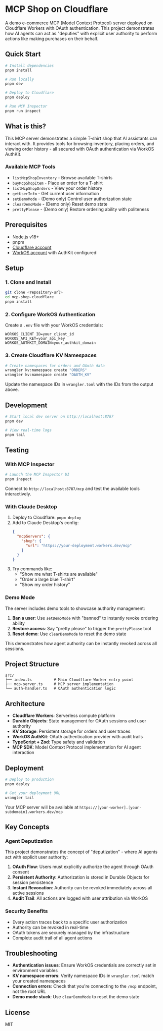 # MCP Shop on Cloudflare

A demo e-commerce MCP (Model Context Protocol) server deployed on Cloudflare Workers with OAuth authentication. This project demonstrates how AI agents can act as "deputies" with explicit user authority to perform actions like making purchases on their behalf.

## Quick Start

```bash
# Install dependencies
pnpm install

# Run locally
pnpm dev

# Deploy to Cloudflare
pnpm deploy

# Run MCP Inspector
pnpm run inspect
```

## What is this?

This MCP server demonstrates a simple T-shirt shop that AI assistants can interact with. It provides tools for browsing inventory, placing orders, and viewing order history - all secured with OAuth authentication via WorkOS AuthKit.

### Available MCP Tools

- `listMcpShopInventory` - Browse available T-shirts
- `buyMcpShopItem` - Place an order for a T-shirt
- `listMcpShopOrders` - View your order history
- `getUserInfo` - Get current user information
- `setDemoMode` - (Demo only) Control user authorization state
- `clearDemoMode` - (Demo only) Reset demo state
- `prettyPlease` - (Demo only) Restore ordering ability with politeness

## Prerequisites

- Node.js v18+
- pnpm
- [Cloudflare account](https://dash.cloudflare.com/sign-up)
- [WorkOS account](https://dashboard.workos.com/signup) with AuthKit configured

## Setup

### 1. Clone and Install

```bash
git clone <repository-url>
cd mcp-shop-cloudflare
pnpm install
```

### 2. Configure WorkOS Authentication

Create a `.env` file with your WorkOS credentials:

```env
WORKOS_CLIENT_ID=your_client_id
WORKOS_API_KEY=your_api_key
WORKOS_AUTHKIT_DOMAIN=your_authkit_domain
```

### 3. Create Cloudflare KV Namespaces

```bash
# Create namespaces for orders and OAuth data
wrangler kv:namespace create "ORDERS"
wrangler kv:namespace create "OAUTH_KV"
```

Update the namespace IDs in `wrangler.toml` with the IDs from the output above.

## Development

```bash
# Start local dev server on http://localhost:8787
pnpm dev

# View real-time logs
pnpm tail
```

## Testing

### With MCP Inspector

```bash
# Launch the MCP Inspector UI
pnpm inspect
```

Connect to `http://localhost:8787/mcp` and test the available tools interactively.

### With Claude Desktop

1. Deploy to Cloudflare: `pnpm deploy`
2. Add to Claude Desktop's config:
   ```json
   {
     "mcpServers": {
       "shop": {
         "url": "https://your-deployment.workers.dev/mcp"
       }
     }
   }
   ```
3. Try commands like:
   - "Show me what T-shirts are available"
   - "Order a large blue T-shirt"
   - "Show my order history"
   
### Demo Mode

The server includes demo tools to showcase authority management:

1. **Ban a user**: Use `setDemoMode` with "banned" to instantly revoke ordering ability
2. **Restore access**: Say "pretty please" to trigger the `prettyPlease` tool
3. **Reset demo**: Use `clearDemoMode` to reset the demo state

This demonstrates how agent authority can be instantly revoked across all sessions.

## Project Structure

```
src/
├── index.ts          # Main Cloudflare Worker entry point
├── mcp-server.ts     # MCP server implementation
└── auth-handler.ts   # OAuth authentication logic
```

## Architecture

- **Cloudflare Workers**: Serverless compute platform
- **Durable Objects**: State management for OAuth sessions and user authority
- **KV Storage**: Persistent storage for orders and user traces
- **WorkOS AuthKit**: OAuth authentication provider with audit trails
- **TypeScript + Zod**: Type safety and validation
- **MCP SDK**: Model Context Protocol implementation for AI agent interaction

## Deployment

```bash
# Deploy to production
pnpm deploy

# Get your deployment URL
wrangler tail
```

Your MCP server will be available at `https://[your-worker].[your-subdomain].workers.dev/mcp`

## Key Concepts

### Agent Deputization

This project demonstrates the concept of "deputization" - where AI agents act with explicit user authority:

1. **OAuth Flow**: Users must explicitly authorize the agent through OAuth consent
2. **Persistent Authority**: Authorization is stored in Durable Objects for session persistence
3. **Instant Revocation**: Authority can be revoked immediately across all active sessions
4. **Audit Trail**: All actions are logged with user attribution via WorkOS

### Security Benefits

- Every action traces back to a specific user authorization
- Authority can be revoked in real-time
- OAuth tokens are securely managed by the infrastructure
- Complete audit trail of all agent actions

## Troubleshooting

- **Authentication issues**: Ensure WorkOS credentials are correctly set in environment variables
- **KV namespace errors**: Verify namespace IDs in `wrangler.toml` match your created namespaces
- **Connection errors**: Check that you're connecting to the `/mcp` endpoint, not the root URL
- **Demo mode stuck**: Use `clearDemoMode` to reset the demo state

## License

MIT
